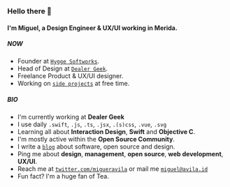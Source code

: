 ### Hello there 👋

#### I'm Miguel, a Design Engineer & UX/UI working in Merida.

##### NOW

- Founder at [`Hygge Softworks`](https://hygge.so).
- Head of Design at [`Dealer Geek`](https://dealergeek.com).
- Freelance Product & UX/UI designer.
- Working on [`side projects`](https://avila.id) at free time.

##### BIO

- I'm currently working at **Dealer Geek**
- I use daily `.swift`, `.js`, `.ts`, `.jsx`, `.(s)css`, `.vue`, `.svg`
- Learning all about **Interaction Design**, **Swift** and **Objective C**.
- I'm mostly active within the **Open Source Community**.
- I write a [`blog`](https://medium.com/@migueravila) about software, open source and design.
- Ping me about **design**, **management**, **open source**, **web development**, **UX/UI**.
- Reach me at [`twitter.com/migueravila`](https://twitter.com/migueravila) or mail me [`miguel@avila.id`](mailto:miguel@avila.id)
- Fun fact? I'm a huge fan of Tea.
